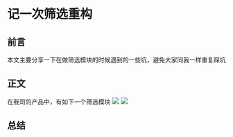 # 记一次筛选重构

## 前言

本文主要分享一下在做筛选模块的时候遇到的一些坑，避免大家同我一样重复踩坑


## 正文
在我司的产品中，有如下一个筛选模块
![](https://github.com/huangboju/FormView/blob/master/Resource/IMG_1169.jpeg?raw=true)
![](https://github.com/huangboju/FormView/blob/master/Resource/IMG_1170.jpeg?raw=true)

## 总结